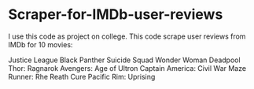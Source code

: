 # Scraper-for-IMDb-user-reviews

I use this code as project on college. This code scrape user reviews from IMDb for 10 movies: 

Justice League
Black Panther 
Suicide Squad
Wonder Woman
Deadpool
Thor: Ragnarok
Avengers: Age of Ultron
Captain America: Civil War
Maze Runner: Rhe Reath Cure
Pacific Rim: Uprising
